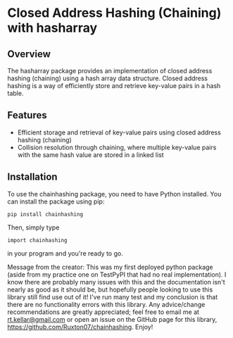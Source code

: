 # Closed Address Hashing (Chaining) with hasharray

## Overview

The hasharray package provides an implementation of closed address hashing (chaining) using a hash array data structure. Closed address hashing is a way of efficiently store and retrieve key-value pairs in a hash table.

## Features

- Efficient storage and retrieval of key-value pairs using closed address hashing (chaining)
- Collision resolution through chaining, where multiple key-value pairs with the same hash value are stored in a linked list

## Installation

To use the chainhashing package, you need to have Python installed. You can install the package using pip:

```
pip install chainhashing
```

Then, simply type

```
import chainhashing
```

in your program and you're ready to go.

Message from the creator: This was my first deployed python package (aside from my practice one on TestPyPI that had no real implementation). I know there are probably many issues with this and the documentation isn't nearly as good as it should be, but hopefully people looking to use this library still find use out of it! I've run many test and my conclusion is that there are no functionality errors with this library. Any advice/change recommendations are greatly appreciated; feel free to email me at rt.kellar@gmail.com or open an issue on the GitHub page for this library, https://github.com/Ruxton07/chainhashing. Enjoy!
